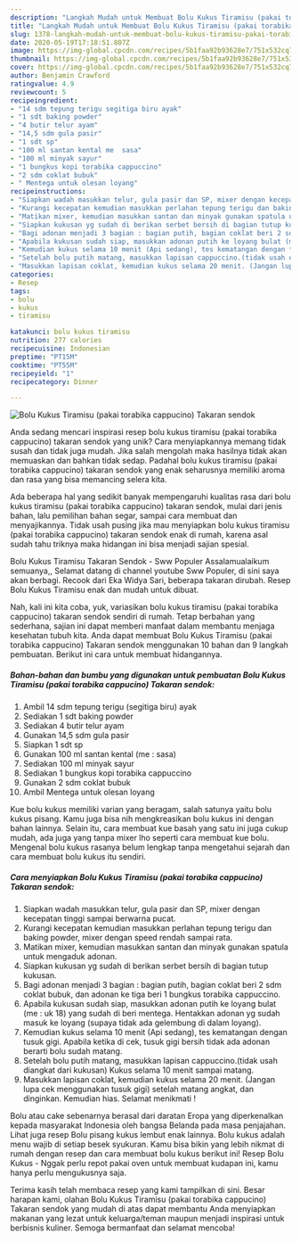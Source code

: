 ```yaml
---
description: "Langkah Mudah untuk Membuat Bolu Kukus Tiramisu (pakai torabika cappucino) Takaran sendok, Enak Banget"
title: "Langkah Mudah untuk Membuat Bolu Kukus Tiramisu (pakai torabika cappucino) Takaran sendok, Enak Banget"
slug: 1378-langkah-mudah-untuk-membuat-bolu-kukus-tiramisu-pakai-torabika-cappucino-takaran-sendok-enak-banget
date: 2020-05-19T17:18:51.807Z
image: https://img-global.cpcdn.com/recipes/5b1faa92b93628e7/751x532cq70/bolu-kukus-tiramisu-pakai-torabika-cappucino-takaran-sendok-foto-resep-utama.jpg
thumbnail: https://img-global.cpcdn.com/recipes/5b1faa92b93628e7/751x532cq70/bolu-kukus-tiramisu-pakai-torabika-cappucino-takaran-sendok-foto-resep-utama.jpg
cover: https://img-global.cpcdn.com/recipes/5b1faa92b93628e7/751x532cq70/bolu-kukus-tiramisu-pakai-torabika-cappucino-takaran-sendok-foto-resep-utama.jpg
author: Benjamin Crawford
ratingvalue: 4.9
reviewcount: 5
recipeingredient:
- "14 sdm tepung terigu segitiga biru ayak"
- "1 sdt baking powder"
- "4 butir telur ayam"
- "14,5 sdm gula pasir"
- "1 sdt sp"
- "100 ml santan kental me  sasa"
- "100 ml minyak sayur"
- "1 bungkus kopi torabika cappuccino"
- "2 sdm coklat bubuk"
- " Mentega untuk olesan loyang"
recipeinstructions:
- "Siapkan wadah masukkan telur, gula pasir dan SP, mixer dengan kecepatan tinggi sampai berwarna pucat."
- "Kurangi kecepatan kemudian masukkan perlahan tepung terigu dan baking powder, mixer dengan speed rendah sampai rata."
- "Matikan mixer, kemudian masukkan santan dan minyak gunakan spatula untuk mengaduk adonan."
- "Siapkan kukusan yg sudah di berikan serbet bersih di bagian tutup kukusan."
- "Bagi adonan menjadi 3 bagian : bagian putih, bagian coklat beri 2 sdm coklat bubuk, dan adonan ke tiga beri 1 bungkus torabika cappuccino."
- "Apabila kukusan sudah siap, masukkan adonan putih ke loyang bulat (me : uk 18) yang sudah di beri mentega. Hentakkan adonan yg sudah masuk ke loyang (supaya tidak ada gelembung di dalam loyang)."
- "Kemudian kukus selama 10 menit (Api sedang), tes kematangan dengan tusuk gigi. Apabila ketika di cek, tusuk gigi bersih tidak ada adonan berarti bolu sudah matang."
- "Setelah bolu putih matang, masukkan lapisan cappuccino.(tidak usah diangkat dari kukusan) Kukus selama 10 menit sampai matang."
- "Masukkan lapisan coklat, kemudian kukus selama 20 menit. (Jangan lupa cek menggunakan tusuk gigi) setelah matang angkat, dan dinginkan. Kemudian hias. Selamat menikmati !"
categories:
- Resep
tags:
- bolu
- kukus
- tiramisu

katakunci: bolu kukus tiramisu 
nutrition: 277 calories
recipecuisine: Indonesian
preptime: "PT15M"
cooktime: "PT55M"
recipeyield: "1"
recipecategory: Dinner

---
```



![Bolu Kukus Tiramisu (pakai torabika cappucino) Takaran sendok](https://img-global.cpcdn.com/recipes/5b1faa92b93628e7/751x532cq70/bolu-kukus-tiramisu-pakai-torabika-cappucino-takaran-sendok-foto-resep-utama.jpg)

Anda sedang mencari inspirasi resep bolu kukus tiramisu (pakai torabika cappucino) takaran sendok yang unik? Cara menyiapkannya memang tidak susah dan tidak juga mudah. Jika salah mengolah maka hasilnya tidak akan memuaskan dan bahkan tidak sedap. Padahal bolu kukus tiramisu (pakai torabika cappucino) takaran sendok yang enak seharusnya memiliki aroma dan rasa yang bisa memancing selera kita.

Ada beberapa hal yang sedikit banyak mempengaruhi kualitas rasa dari bolu kukus tiramisu (pakai torabika cappucino) takaran sendok, mulai dari jenis bahan, lalu pemilihan bahan segar, sampai cara membuat dan menyajikannya. Tidak usah pusing jika mau menyiapkan bolu kukus tiramisu (pakai torabika cappucino) takaran sendok enak di rumah, karena asal sudah tahu triknya maka hidangan ini bisa menjadi sajian spesial.

Bolu Kukus Tiramisu Takaran Sendok - Sww Populer Assalamualaikum semuanya,, Selamat datang di channel youtube Sww Populer, di sini saya akan berbagi. Recook dari Eka Widya Sari, beberapa takaran dirubah. Resep Bolu Kukus Tiramisu enak dan mudah untuk dibuat.


Nah, kali ini kita coba, yuk, variasikan bolu kukus tiramisu (pakai torabika cappucino) takaran sendok sendiri di rumah. Tetap berbahan yang sederhana, sajian ini dapat memberi manfaat dalam membantu menjaga kesehatan tubuh kita. Anda dapat membuat Bolu Kukus Tiramisu (pakai torabika cappucino) Takaran sendok menggunakan 10 bahan dan 9 langkah pembuatan. Berikut ini cara untuk membuat hidangannya.

<!--inarticleads1-->

##### Bahan-bahan dan bumbu yang digunakan untuk pembuatan Bolu Kukus Tiramisu (pakai torabika cappucino) Takaran sendok:

1. Ambil 14 sdm tepung terigu (segitiga biru) ayak
1. Sediakan 1 sdt baking powder
1. Sediakan 4 butir telur ayam
1. Gunakan 14,5 sdm gula pasir
1. Siapkan 1 sdt sp
1. Gunakan 100 ml santan kental (me : sasa)
1. Sediakan 100 ml minyak sayur
1. Sediakan 1 bungkus kopi torabika cappuccino
1. Gunakan 2 sdm coklat bubuk
1. Ambil  Mentega untuk olesan loyang


Kue bolu kukus memiliki varian yang beragam, salah satunya yaitu bolu kukus pisang. Kamu juga bisa nih mengkreasikan bolu kukus ini dengan bahan lainnya. Selain itu, cara membuat kue basah yang satu ini juga cukup mudah, ada juga yang tanpa mixer lho seperti cara membuat kue bolu. Mengenal bolu kukus rasanya belum lengkap tanpa mengetahui sejarah dan cara membuat bolu kukus itu sendiri. 

<!--inarticleads2-->

##### Cara menyiapkan Bolu Kukus Tiramisu (pakai torabika cappucino) Takaran sendok:

1. Siapkan wadah masukkan telur, gula pasir dan SP, mixer dengan kecepatan tinggi sampai berwarna pucat.
1. Kurangi kecepatan kemudian masukkan perlahan tepung terigu dan baking powder, mixer dengan speed rendah sampai rata.
1. Matikan mixer, kemudian masukkan santan dan minyak gunakan spatula untuk mengaduk adonan.
1. Siapkan kukusan yg sudah di berikan serbet bersih di bagian tutup kukusan.
1. Bagi adonan menjadi 3 bagian : bagian putih, bagian coklat beri 2 sdm coklat bubuk, dan adonan ke tiga beri 1 bungkus torabika cappuccino.
1. Apabila kukusan sudah siap, masukkan adonan putih ke loyang bulat (me : uk 18) yang sudah di beri mentega. Hentakkan adonan yg sudah masuk ke loyang (supaya tidak ada gelembung di dalam loyang).
1. Kemudian kukus selama 10 menit (Api sedang), tes kematangan dengan tusuk gigi. Apabila ketika di cek, tusuk gigi bersih tidak ada adonan berarti bolu sudah matang.
1. Setelah bolu putih matang, masukkan lapisan cappuccino.(tidak usah diangkat dari kukusan) Kukus selama 10 menit sampai matang.
1. Masukkan lapisan coklat, kemudian kukus selama 20 menit. (Jangan lupa cek menggunakan tusuk gigi) setelah matang angkat, dan dinginkan. Kemudian hias. Selamat menikmati !


Bolu atau cake sebenarnya berasal dari daratan Eropa yang diperkenalkan kepada masyarakat Indonesia oleh bangsa Belanda pada masa penjajahan. Lihat juga resep Bolu pisang kukus lembut enak lainnya. Bolu kukus adalah menu wajib di setiap besek syukuran. Kamu bisa bikin yang lebih nikmat di rumah dengan resep dan cara membuat bolu kukus berikut ini! Resep Bolu Kukus - Nggak perlu repot pakai oven untuk membuat kudapan ini, kamu hanya perlu mengukusnya saja. 

Terima kasih telah membaca resep yang kami tampilkan di sini. Besar harapan kami, olahan Bolu Kukus Tiramisu (pakai torabika cappucino) Takaran sendok yang mudah di atas dapat membantu Anda menyiapkan makanan yang lezat untuk keluarga/teman maupun menjadi inspirasi untuk berbisnis kuliner. Semoga bermanfaat dan selamat mencoba!
